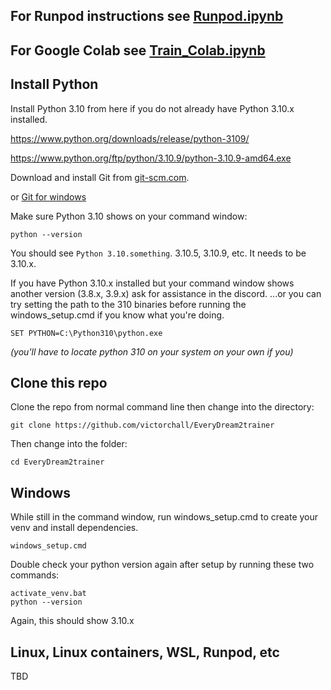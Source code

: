 ## For Runpod instructions see [Runpod.ipynb](/installers/Runpod.ipynb)
## For Google Colab see [Train_Colab.ipynb](/Train_Colab.ipynb)

## Install Python

Install Python 3.10 from here if you do not already have Python 3.10.x installed.

https://www.python.org/downloads/release/python-3109/

https://www.python.org/ftp/python/3.10.9/python-3.10.9-amd64.exe

Download and install Git from [git-scm.com](https://git-scm.com/).

or [Git for windows](https://gitforwindows.org/)

Make sure Python 3.10 shows on your command window:

    python --version

You should see ```Python 3.10.something```.  3.10.5, 3.10.9, etc.  It needs to be 3.10.x.

If you have Python 3.10.x installed but your command window shows another version (3.8.x, 3.9.x) ask for assistance in the discord.
...or you can try setting the path to the 310 binaries before running the windows_setup.cmd if you know what you're doing.

    SET PYTHON=C:\Python310\python.exe

*(you'll have to locate python 310 on your system on your own if you)*

## Clone this repo
Clone the repo from normal command line then change into the directory:

    git clone https://github.com/victorchall/EveryDream2trainer

Then change into the folder:

    cd EveryDream2trainer

## Windows

While still in the command window, run windows_setup.cmd to create your venv and install dependencies.

    windows_setup.cmd

Double check your python version again after setup by running these two commands:

    activate_venv.bat
    python --version

Again, this should show 3.10.x

## Linux, Linux containers, WSL, Runpod, etc

TBD

